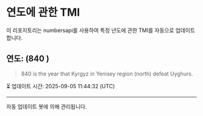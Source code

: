 
# 연도에 관한 TMI

이 리포지토리는 numbersapi를 사용하여 특정 년도에 관한 TMI를 자동으로 업데이트합니다.

## 연도: (840 )
> 840 is the year that Kyrgyz in Yenisey region (north) defeat Uyghurs.

⏳ 업데이트 시간: 2025-09-05 11:44:32 (UTC)

---
자동 업데이트 봇에 의해 관리됩니다.
